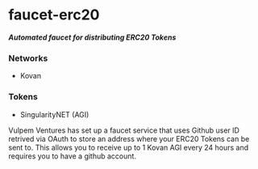 # faucet-erc20
***Automated faucet for distributing ERC20 Tokens***


### Networks

* Kovan

### Tokens

* SingularityNET (AGI)

Vulpem Ventures has set up a faucet service that uses Github user ID retrived via OAuth to store an address where your ERC20 Tokens can be sent to. This allows you to receive up to 1 Kovan AGI every 24 hours and requires you to have a github account.
